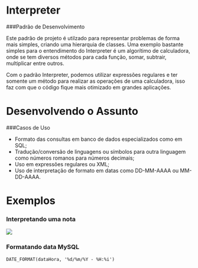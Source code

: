 # Interpreter
###Padrão de Desenvolvimento

Este padrão de projeto é utilzado para representar problemas de forma mais simples, criando uma hierarquia de classes. Uma exemplo bastante simples para o entendimento do Interpreter é um algorítimo de calculadora, onde se tem diversos métodos para cada função, somar, subtrair, multiplicar entre outros.

Com o padrão Interpreter, podemos utilizar expressões regulares e ter somente um método para realizar as operações de uma calculadora, isso faz com que o código fique mais otimizado em grandes aplicações.

# Desenvolvendo o Assunto
###Casos de Uso
- Formato das consultas em banco de dados especializados como em SQL;
- Tradução/conversão de linguagens ou símbolos para outra linguagem como números romanos para números decimais;
- Uso em expressões regulares ou XML;
- Uso de interpretação de formato em datas como DD-MM-AAAA ou MM-DD-AAAA.

# Exemplos
### Interpretando uma nota 
![](https://upload.wikimedia.org/wikipedia/commons/5/5c/Interpreter.png)

### Formatando data MySQL
```
DATE_FORMAT(dataHora, '%d/%m/%Y - %H:%i')
```
